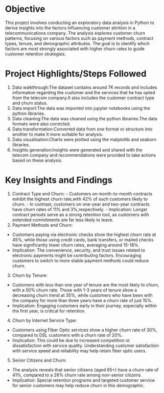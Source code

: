 # Objective
This project involves conducting an exploratory data analysis in Python to derive insights into the factors influencing customer attrition in a telecommunications company.
The analysis explores customer churn patterns, focusing on various factors such as payment methods, contract types, tenure, and demographic attributes. The goal is to identify which factors are most strongly associated with higher churn rates to guide customer retention strategies.
# Project Highlights/Steps Followed
1. Data walkthrough:The dataset contains around 7K records and includes information regarding the customer and the services that he has opted from the telecom company.It also includes the customer contract type and churn status.
2. Data import:The data was imported into jupyter notebooks using the python libraries.
3. Data cleaning:The data was cleaned using the python libraries.The data formats were also corrected.
4. Data transformation:Converted data from one format or structure into another to make it more suitable for analysis.
5. Data visualisation:Charts were plotted using the matplotlib and seaborn libraries.
6. Insights generation:Insights were generated and shared with the telecom company and recommendations were provided to take actions based on these analysis.
# Key Insights and Findings
1. Contract Type and Churn:
                          - Customers on month-to-month contracts exhibit the highest churn rate,with 42% of such customers likely to churn.
                          - In contrast, customers on one-year and two-year contracts have churn rates of 11% and 3%,respectively. 
                          - Implication: Longer contract periods serve as a strong retention tool, as customers with extended commitments are far less likely to leave.
2. Payment Methods and Churn:
- Customers paying via electronic checks show the highest churn rate at 45%, while those using credit cards, bank transfers, or mailed checks have significantly lower churn rates, averaging around 15-18%.
- Implication: The convenience, security, and trust issues related to electronic payments might be contributing factors. Encouraging customers to switch to more stable payment methods could reduce churn.
3. Churn by Tenure: 
- Customers with less than one year of tenure are the most likely to churn, with a 50% churn rate. Those with 1-3 years of tenure show a decreasing churn trend at 35%, while customers who have been with the company for more than three years have a churn rate of just 15%. 
- Implication: Engaging customers early in their journey, especially within the first year, is critical for retention.
4. Churn by Internet Service Type:
- Customers using Fiber Optic services show a higher churn rate of 30%, compared to DSL customers with a churn rate of 20%. 
- Implication: This could be due to increased competition or dissatisfaction with service quality. Understanding customer satisfaction with service speed and reliability may help retain fiber optic users.

5. Senior Citizens and Churn: 
- The analysis reveals that senior citizens (aged 65+) have a churn rate of 41%, compared to a 26% churn rate among non-senior citizens. 
- Implication: Special retention programs and targeted customer service for senior customers may help reduce churn in this demographic.

